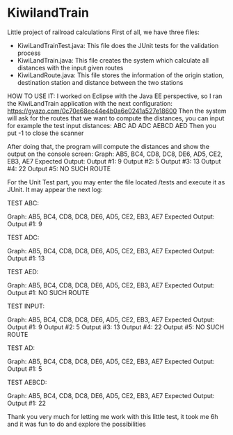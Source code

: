# KiwilandTrain
Little project of railroad calculations
First of all, we have three files:
- KiwiLandTrainTest.java: This file does the JUnit tests for the validation process
- KiwiLandTrain.java: This file creates the system which calculate all distances with the input given routes
- KiwiLandRoute.java: This file stores the information of the origin station, destination station and distance between the two stations

HOW TO USE IT:
I worked on Eclipse with the Java EE perspective, so I ran the KiwiLandTrain application with the next configuration:
https://gyazo.com/0c70e68ec44e4b0a6e0241a527e18600
Then the system will ask for the routes that we want to compute the distances, you can input for example the test input distances:
ABC
AD
ADC
AEBCD
AED
Then you put -1 to close the scanner

After doing that, the program will compute the distances and show the output on the console screen:
Graph: AB5, BC4, CD8, DC8, DE6, AD5, CE2, EB3, AE7
Expected Output:
Output #1: 9
Output #2: 5
Output #3: 13
Output #4: 22
Output #5: NO SUCH ROUTE

For the Unit Test part, you may enter the file located /tests and execute it as JUnit. It may appear the next log:

TEST ABC:

Graph: AB5, BC4, CD8, DC8, DE6, AD5, CE2, EB3, AE7
Expected Output:
Output #1: 9

TEST ADC:

Graph: AB5, BC4, CD8, DC8, DE6, AD5, CE2, EB3, AE7
Expected Output:
Output #1: 13

TEST AED:

Graph: AB5, BC4, CD8, DC8, DE6, AD5, CE2, EB3, AE7
Expected Output:
Output #1: NO SUCH ROUTE

TEST INPUT:

Graph: AB5, BC4, CD8, DC8, DE6, AD5, CE2, EB3, AE7
Expected Output:
Output #1: 9
Output #2: 5
Output #3: 13
Output #4: 22
Output #5: NO SUCH ROUTE

TEST AD:

Graph: AB5, BC4, CD8, DC8, DE6, AD5, CE2, EB3, AE7
Expected Output:
Output #1: 5

TEST AEBCD:

Graph: AB5, BC4, CD8, DC8, DE6, AD5, CE2, EB3, AE7
Expected Output:
Output #1: 22


Thank you very much for letting me work with this little test, it took me 6h and it was fun to do and explore the possibilities



